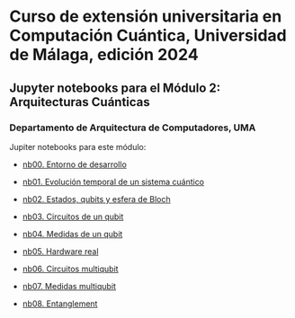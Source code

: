 # Curso de extensión universitaria en Computación Cuántica, Universidad de Málaga, edición 2024
## Jupyter notebooks para el Módulo 2: Arquitecturas Cuánticas
### Departamento de Arquitectura de Computadores, UMA

Jupiter notebooks para este módulo:

- <a href="https://colab.research.google.com/github/elnv/CEUCC-UMA-2024-modulo2/blob/main/nb/nb00-modulo2-entorno_de_trabajo.ipynb"> nb00. Entorno de desarrollo </a>

- <a href="https://colab.research.google.com/github/elnv/CEUCC-UMA-2024-modulo2/blob/main/nb/nb01-modulo2-fundamentos_MC_evolucion_temporal.ipynb"> nb01. Evolución temporal de un sistema cuántico  </a>

- <a href="https://colab.research.google.com/github/elnv/CEUCC-UMA-2024-modulo2/blob/main/nb/nb02-modulo2-estados_y_esfera_de_bloch.ipynb"> nb02. Estados, qubits y esfera de Bloch </a>

- <a href="https://colab.research.google.com/github/elnv/CEUCC-UMA-2024-modulo2/blob/main/nb/nb03-modulo2-circuitos-1qubit.ipynb"> nb03. Circuitos de un qubit </a>

- <a href="https://colab.research.google.com/github/elnv/CEUCC-UMA-2024-modulo2/blob/main/nb/nb04-modulo2-medidas-1qubit.ipynb">  nb04. Medidas de un qubit </a>

- <a href="https://colab.research.google.com/github/elnv/CEUCC-UMA-2024-modulo2/blob/main/nb/nb05-modulo2-hw-real.ipynb"> nb05. Hardware real  </a>

- <a href="https://colab.research.google.com/github/elnv/CEUCC-UMA-2024-modulo2/blob/main/nb/nb06-modulo2-circuitos-multiqubit.ipynb"> nb06. Circuitos multiqubit </a>

- <a href="https://colab.research.google.com/github/elnv/CEUCC-UMA-2024-modulo2/blob/main/nb/nb07-modulo2-medidas-multiqubit.ipynb"> nb07. Medidas multiqubit </a>

- <a href="https://colab.research.google.com/github/elnv/CEUCC-UMA-2024-modulo2/blob/main/nb/nb08-modulo2-entanglement.ipynb"> nb08. Entanglement </a>

